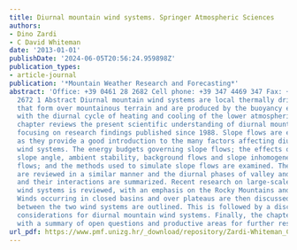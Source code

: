 ```yaml
---
title: Diurnal mountain wind systems. Springer Atmospheric Sciences
authors:
- Dino Zardi
- C David Whiteman
date: '2013-01-01'
publishDate: '2024-06-05T20:56:24.959898Z'
publication_types:
- article-journal
publication: '*Mountain Weather Research and Forecasting*'
abstract: 'Office: +39 0461 28 2682 Cell phone: +39 347 4469 347 Fax: +39 0461 28
  2672 1 Abstract Diurnal mountain wind systems are local thermally driven wind systems
  that form over mountainous terrain and are produced by the buoyancy effects associated
  with the diurnal cycle of heating and cooling of the lower atmospheric layers. This
  chapter reviews the present scientific understanding of diurnal mountain wind systems,
  focusing on research findings published since 1988. Slope flows are examined first,
  as they provide a good introduction to the many factors affecting diurnal mountain
  wind systems. The energy budgets governing slope flows; the effects of turbulence,
  slope angle, ambient stability, background flows and slope inhomogeneities on slope
  flows; and the methods used to simulate slope flows are examined. Then, valley winds
  are reviewed in a similar manner and the diurnal phases of valley and slope winds
  and their interactions are summarized. Recent research on large-scale mountain-plain
  wind systems is reviewed, with an emphasis on the Rocky Mountains and the Alps.
  Winds occurring in closed basins and over plateaus are then discussed, and analogies
  between the two wind systems are outlined. This is followed by a discussion of forecasting
  considerations for diurnal mountain wind systems. Finally, the chapter concludes
  with a summary of open questions and productive areas for further research.'
url_pdf: https://www.pmf.unizg.hr/_download/repository/Zardi-Whiteman_Chptr2%5B1%5D.pdf
---
```


